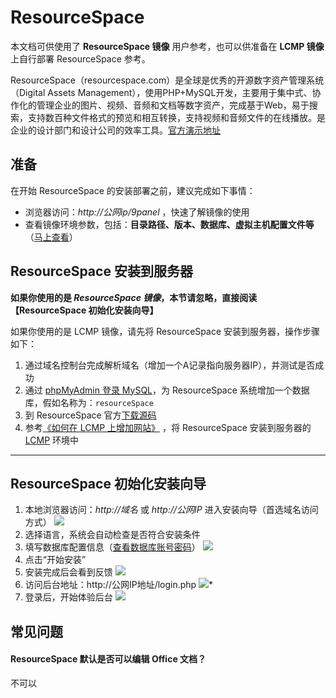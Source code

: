 # ResourceSpace

本文档可供使用了 **ResourceSpace 镜像** 用户参考，也可以供准备在 **LCMP 镜像** 上自行部署 ResourceSpace 参考。

ResourceSpace（resourcespace.com）是全球是优秀的开源数字资产管理系统（Digital Assets Management），使用PHP+MySQL开发，主要用于集中式、协作化的管理企业的图片、视频、音频和文档等数字资产，完成基于Web，易于搜索，支持数百种文件格式的预览和相互转换，支持视频和音频文件的在线播放。是企业的设计部门和设计公司的效率工具。[官方演示地址](https://www.resourcespace.com/trial)


## 准备

在开始 ResourceSpace 的安装部署之前，建议完成如下事情：

* 浏览器访问：*http://公网ip/9panel* ，快速了解镜像的使用
* 查看镜像环境参数，包括：**目录路径、版本、数据库、虚拟主机配置文件等** （[马上查看](https://support.websoft9.com/docs/lcmp/zh/stack-components.html)）

## ResourceSpace 安装到服务器

**如果你使用的是 *ResourceSpace 镜像*，本节请忽略，直接阅读【ResourceSpace 初始化安装向导】**

如果你使用的是 LCMP 镜像，请先将 ResourceSpace 安装到服务器，操作步骤如下：

1. 通过域名控制台完成解析域名（增加一个A记录指向服务器IP），并测试是否成功
2. 通过 [phpMyAdmin 登录 MySQL](https://support.websoft9.com/docs/lcmp/zh/admin-mysql.html)，为 ResourceSpace 系统增加一个数据库，假如名称为：`resourceSpace`
3. 到 ResourceSpace 官方[下载源码](https://www.resourcespace.com/download)
4. 参考[《如何在 LCMP 上增加网站》](https://support.websoft9.com/docs/lcmp/zh/solution-deployment.html#安装第二个网站) ，将 ResourceSpace 安装到服务器的 [LCMP](https://support.websoft9.com/docs/lcmp/zh/) 环境中

---

## ResourceSpace 初始化安装向导

1. 本地浏览器访问：*http://域名* 或 *http://公网IP* 进入安装向导（首选域名访问方式）
    ![](https://libs.websoft9.com/Websoft9/DocsPicture/en/resourcespace/resourcespace-installcheck-websoft9.png)
2.  选择语言，系统会自动检查是否符合安装条件
3.  填写数据库配置信息（[查看数据库账号密码](https://support.websoft9.com/docs/lcmp/zh/stack-accounts.html)）
   ![](https://libs.websoft9.com/Websoft9/DocsPicture/en/resourcespace/resourcespace-installconfig-websoft9.png) 
5.  点击“开始安装”
6.  安装完成后会看到反馈
    ![](https://libs.websoft9.com/Websoft9/DocsPicture/en/resourcespace/resourcespace-installsuccessful-websoft9.png)
6.  访问后台地址：http://公网IP地址/login.php
    ![](https://libs.websoft9.com/Websoft9/DocsPicture/en/resourcespace/resourcespace-login-websoft9.png)*
7.  登录后，开始体验后台
    ![](https://libs.websoft9.com/Websoft9/DocsPicture/en/resourcespace/resourcespace-panel-websoft9.png)

## 常见问题

#### ResourceSpace 默认是否可以编辑 Office 文档？

不可以